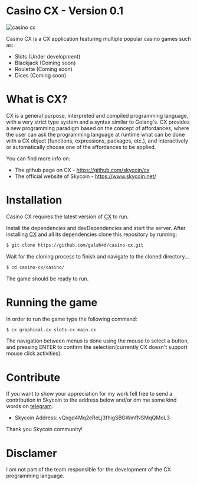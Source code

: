 # Casino CX - Version 0.1

![casino cx](https://github.com/galah4d/casino-cx/blob/master/screenshots/main-screen.png)

Casino CX is a CX application featuring multiple popular casino games such as:

  - Slots (Under development)
  - Blackjack (Coming soon)
  - Roulette (Coming soon)
  - Dices (Coming soon)

# What is CX?
CX is a general purpose, interpreted and compiled programming language, with a very strict type system and a syntax similar to Golang's. CX provides a new programming paradigm based on the concept of affordances, where the user can ask the programming language at runtime what can be done with a CX object (functions, expressions, packages, etc.), and interactively or automatically choose one of the affordances to be applied.

You can find more info on:
  - The github page on CX - https://github.com/skycoin/cx
  - The official website of Skycoin - https://www.skycoin.net/

# Installation
Casino CX requires the latest version of [CX](https://github.com/skycoin/cx) to run.

Install the dependencies and devDependencies and start the server.
After installing [CX](https://github.com/skycoin/cx) and all its dependencies clone this repository by running:

```sh
$ git clone https://github.com/galah4d/casino-cx.git
```

Wait for the cloning process to finish and navigate to the cloned directory...

```sh
$ cd casino-cx/casino/
```

The game should be ready to run.

# Running the game
In order to run the game type the following command:

```sh
$ cx graphical.cx slots.cx main.cx
```

The navigation between menus is done using the mouse to select a button, and
pressing ENTER to confirm the selection(currently CX doesn't support mouse click activities).

# Contribute
If you want to show your appreciation for my work fell free to send a contribution in Skycoin
to the address below and/or dm me some kind words on [telegram](https://t.me/taekwondouglas).
  - Skycoin Address: vQxgd4Mq2eReLj3fhigSBGWmfNSMqQMoL3

Thank you Skycoin community!

# Disclamer
I am not part of the team responsible for the development of the CX programming language.
